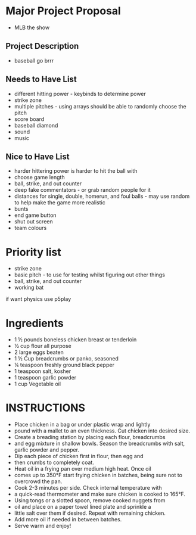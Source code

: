 # Major Project Proposal

- MLB the show

## Project Description

- baseball go brrr

## Needs to Have List

- different hitting power - keybinds to determine power
- strike zone
- multiple pitches - using arrays should be able to randomly choose the pitch
- score board
- baseball diamond
- sound
- music

## Nice to Have List

- harder hittering power is harder to hit the ball with
- choose game length
- ball, strike, and out counter
- deep fake commentators - or grab random people for it
- distances for single, double, homerun, and foul balls - may use random to help make the game more realistic
- bunts
- end game button
- shut out screen
- team colours

# Priority list

- strike zone
- basic pitch - to use for testing whilst figuring out other things
- ball, strike, and out counter
- working bat 

if want physics use p5play


# Ingredients 
- 1 ½ pounds boneless chicken breast or tenderloin
- ½ cup flour all purpose
- 2 large eggs beaten
- 1 ½ Cup breadcrumbs or panko, seasoned
- ¼ teaspoon freshly ground black pepper
- 1 teaspoon salt, kosher
- 1 teaspoon garlic powder
- 1 cup Vegetable oil

# INSTRUCTIONS
 
- Place chicken in a bag or under plastic wrap and lightly 
- pound with a mallet to an even thickness. Cut chicken into desired size.
- Create a breading station by placing each flour, breadcrumbs
- and egg mixture in shallow bowls. Season the breadcrumbs with salt, garlic powder and pepper.
- Dip each piece of chicken first in flour, then egg and 
- then crumbs to completely coat.
- Heat oil in a frying pan over medium high heat. Once oil 
- comes up to 350°F start frying chicken in batches, being sure not to overcrowd the pan.
- Cook 2-3 minutes per side. Check internal temperature with 
- a quick-read thermometer and make sure chicken is cooked to 165°F.
- Using tongs or a slotted spoon, remove cooked nuggets from
- oil and place on a paper towel lined plate and sprinkle a
- little salt over them if desired. Repeat with remaining chicken.
- Add more oil if needed in between batches.
- Serve warm and enjoy!